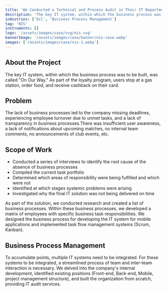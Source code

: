 ```yaml
---
title: 'We Conducted a Technical and Process Audit in Their IT Department'
description: 'The key IT system, within which the business process was to be built, was called "On Our Way." As part of the loyalty program, users stop at a gas station, order food, and receive cashback on their card.'
industries: ['Oil', 'Business Process Management']
tag: 'NIS'
instruments: []
logo: '/assets/images/case/svg/nis.svg'
bannerImage: '/assets/images/case/banner/nis-case.webp'
images: ['/assets/images/case/nis-1.webp']
---
```


## About the Project

The key IT system, within which the business process was to be built, was called "On Our Way." As part of the loyalty program, users stop at a gas station, order food, and receive cashback on their card.

## Problem

The lack of business processes led to the company missing deadlines, experiencing employee turnover due to unmet tasks, and a lack of transparency in business processes.There was insufficient user awareness, a lack of notifications about upcoming matches, no internal team comments, no announcements of club events, etc.

## Scope of Work

- Conducted a series of interviews to identify the root cause of the absence of business processes
- Compiled the current task portfolio
- Determined which areas of responsibility were being fulfilled and which were not
- Identified at which stages systemic problems were arising
- Investigated why the final IT solution was not being delivered on time

<p>
As part of the solution, we conducted research and created a list of business processes. Within these business processes, we developed a matrix of employees with specific business task responsibilities. We designed the business process for developing the IT system for mobile applications and implemented task flow management systems (Scrum, Kanban).
</p>

## Business Process Management

To accumulate points, multiple IT systems need to be integrated. For these systems to be integrated, a streamlined process of team and inter-team interaction is necessary. We delved into the company's internal development, identified existing positions (Front-end, Back-end, Mobile, project management structure), and built the organization from scratch, providing IT audit services.
